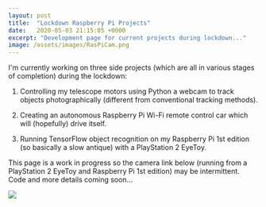 ```yaml
---
layout: post
title:  "Lockdown Raspberry Pi Projects"
date:   2020-05-03 21:15:05 +0000
excerpt: "Development page for current projects during lockdown..."
image: /assets/images/RasPiCam.png
---
```



I'm currently working on three side projects (which are all in various stages of completion) during the lockdown: 

1) Controlling my telescope motors using Python a webcam to track objects photographically (different from conventional tracking methods).

2) Creating an autonomous Raspberry Pi Wi-Fi remote control car which will (hopefully) drive itself.

3) Running TensorFlow object recognition on my Raspberry Pi 1st edition (so basically a slow antique) with a PlayStation 2 EyeToy.



This page is a work in progress so the camera link below (running from a PlayStation 2 EyeToy and Raspberry Pi 1st edition) may be intermittent. Code and more details coming soon...













   
<div class="imgbox">
    <img class="center-fit" src='https://drive.google.com/uc?id=1g7hKykFXuAQ5-Or2tYNEsvyTTqy6461Z&export=download'>    
</div>











